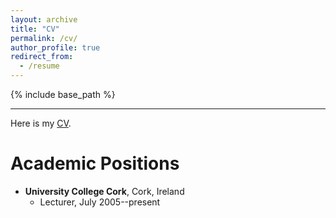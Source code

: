 ```yaml
---
layout: archive
title: "CV"
permalink: /cv/
author_profile: true
redirect_from:
  - /resume
---
```


{% include base_path %}

------

Here is my [CV](https://emilyriehl.github.io/files/CV.pdf).

# Academic Positions

* **University College Cork**, Cork, Ireland
    * Lecturer, July 2005--present

